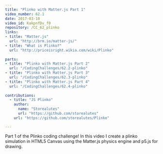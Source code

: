 ```yaml
---
title: "Plinko with Matter.js Part 1"
video_number: 62.1
date: 2017-03-10
video_id: KakpnfDv_f0
repository: /CC_62_plinko
links:
- title: "Matter.js"  
  url: "http://brm.io/matter-js/"
- title: "What is Plinko?"  
  url: "http://priceisright.wikia.com/wiki/Plinko"
  
parts:
- title: "Plinko with Matter.js Part 2"
  url: "/CodingChallenges/62.2-plinko"
- title: "Plinko with Matter.js Part 3"
  url: "/CodingChallenges/62.3-plinko"
- title: "Plinko with Matter.js Part 4"
  url: "/CodingChallenges/62.4-plinko"
  
contributions:
  - title: "JS Plinko"
    author:
      name: "Storealutes"
      url: "https://github.com/storealutes"
    url: "https://github.com/storealutes/Plinko"

---
```


Part 1 of the Plinko coding challenge! In this video I create a plinko simulation in  HTML5 Canvas using the Matter.js physics engine and p5.js for drawing.

